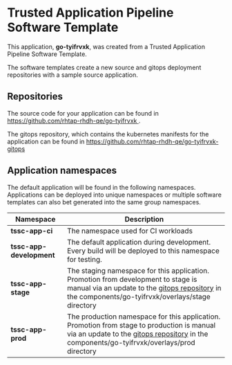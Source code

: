 # Trusted Application Pipeline Software Template

This application, **go-tyifrvxk**, was created from a Trusted Application Pipeline Software Template.

The software templates create a new source and gitops deployment repositories with a sample source application. 

## Repositories

The source code for your application can be found in [https://github.com/rhtap-rhdh-qe/go-tyifrvxk ](https://github.com/rhtap-rhdh-qe/go-tyifrvxk ).
 
The gitops repository, which contains the kubernetes manifests for the application can be found in 
[https://github.com/rhtap-rhdh-qe/go-tyifrvxk-gitops ](https://github.com/rhtap-rhdh-qe/go-tyifrvxk-gitops ) 

## Application namespaces 

The default application will be found in the following namespaces. Applications can be deployed into unique namespaces or multiple software templates can also bet generated into the same group namespaces.  

|  Namespace   |  Description   |  
| -------- | -------- |
| **tssc-app-ci** | The namespace used for CI workloads |
| **tssc-app-development** | The default application during development. Every build will be deployed to this namespace for testing. |
| **tssc-app-stage** | The staging namespace for this application. Promotion from development to stage is manual via an update to the [gitops repository](https://github.com/rhtap-rhdh-qe/go-tyifrvxk-gitops ) in the components/go-tyifrvxk/overlays/stage directory |
| **tssc-app-prod** | The production namespace for this application. Promotion from stage to production is manual via an update to the [gitops repository](https://github.com/rhtap-rhdh-qe/go-tyifrvxk-gitops ) in the components/go-tyifrvxk/overlays/prod directory |